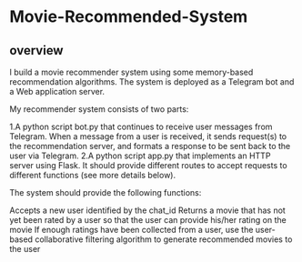 # Movie-Recommended-System
## overview

I build a movie recommender system using some memory-based recommendation algorithms. The system is deployed as a Telegram bot and a Web application server.

My recommender system consists of two parts:

 1.A python script bot.py that continues to receive user messages from Telegram. When a message from a user is received, it sends request(s) to the recommendation server, and formats a response to be sent back to the user via Telegram.
 2.A python script app.py that implements an HTTP server using Flask. It should provide different routes to accept requests to different functions (see more details below).

The system should provide the following functions:

Accepts a new user identified by the chat_id
Returns a movie that has not yet been rated by a user so that the user can provide his/her rating on the movie
If enough ratings have been collected from a user, use the user-based collaborative filtering algorithm to generate recommended movies to the user
